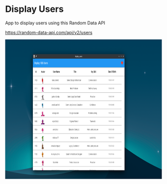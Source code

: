 # Display Users


App to display users using this Random Data API

https://random-data-api.com/api/v2/users



<img src="https://github.com/guyluz11/display_users/blob/main/files_for_readme/display_users_desktop_image.png" height="450"> 
